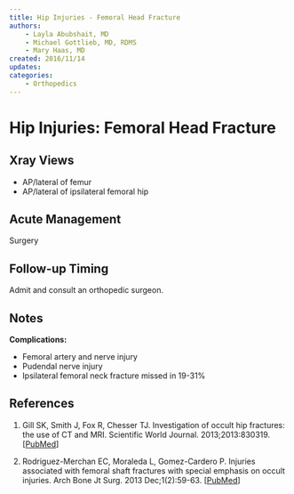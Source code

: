 ```yaml
---
title: Hip Injuries - Femoral Head Fracture
authors:
    - Layla Abubshait, MD
    - Michael Gottlieb, MD, RDMS
    - Mary Haas, MD
created: 2016/11/14
updates:
categories:
    - Orthopedics
---
```


# Hip Injuries: Femoral Head Fracture

## Xray Views

- AP/lateral of femur 
- AP/lateral of ipsilateral femoral hip

## Acute Management

Surgery

## Follow-up Timing

Admit and consult an orthopedic surgeon.

## Notes

**Complications:**

- Femoral artery and nerve injury
- Pudendal nerve injury
- Ipsilateral femoral neck fracture missed in 19-31%

## References

1. Gill SK, Smith J, Fox R, Chesser TJ. Investigation of occult hip fractures: the use of CT and MRI. Scientific World Journal. 2013;2013:830319. [[PubMed](https://www.ncbi.nlm.nih.gov/pubmed/?term=23476147)]

2. Rodriguez-Merchan EC, Moraleda L, Gomez-Cardero P. Injuries associated with femoral shaft fractures with special emphasis on occult injuries. Arch Bone Jt Surg. 2013 Dec;1(2):59-63. [[PubMed](https://www.ncbi.nlm.nih.gov/pubmed/?term=25207289)]
